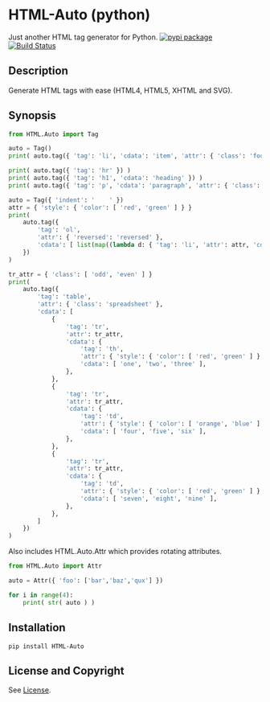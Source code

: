 HTML-Auto (python)
=====================
Just another HTML tag generator for Python.  [![pypi package](https://badge.fury.io/py/HTML-Auto.svg)](https://pypi.python.org/pypi/HTML-Auto) [![Build Status](https://api.travis-ci.org/jeffa/HTML-Auto-python.svg?branch=master)](https://travis-ci.org/jeffa/HTML-Auto-python)

Description
-----------
Generate HTML tags with ease (HTML4, HTML5, XHTML and SVG).

Synopsis
--------
```python
from HTML.Auto import Tag

auto = Tag()
print( auto.tag({ 'tag': 'li', 'cdata': 'item', 'attr': { 'class': 'foo' } }) )

print( auto.tag({ 'tag': 'hr' }) )
print( auto.tag({ 'tag': 'h1', 'cdata': 'heading' }) )
print( auto.tag({ 'tag': 'p', 'cdata': 'paragraph', 'attr': { 'class': 'para' } }) )

auto = Tag({ 'indent': '    ' })
attr = { 'style': { 'color': [ 'red', 'green' ] } }
print(
    auto.tag({
        'tag': 'ol',
        'attr': { 'reversed': 'reversed' },
        'cdata': [ list(map((lambda d: { 'tag': 'li', 'attr': attr, 'cdata': d }), [1,2,3,4,5])) ]
    })
)

tr_attr = { 'class': [ 'odd', 'even' ] }
print(
    auto.tag({
        'tag': 'table',
        'attr': { 'class': 'spreadsheet' },
        'cdata': [
            {
                'tag': 'tr',
                'attr': tr_attr,
                'cdata': {
                    'tag': 'th',
                    'attr': { 'style': { 'color': [ 'red', 'green' ] } },
                    'cdata': [ 'one', 'two', 'three' ],
                },
            },
            {
                'tag': 'tr',
                'attr': tr_attr,
                'cdata': {
                    'tag': 'td',
                    'attr': { 'style': { 'color': [ 'orange', 'blue' ] } },
                    'cdata': [ 'four', 'five', 'six' ],
                },
            },
            {
                'tag': 'tr',
                'attr': tr_attr,
                'cdata': {
                    'tag': 'td',
                    'attr': { 'style': { 'color': [ 'red', 'green' ] } },
                    'cdata': [ 'seven', 'eight', 'nine' ],
                },
            },
        ]
    })
)
```

Also includes HTML.Auto.Attr which provides rotating attributes.
```python
from HTML.Auto import Attr

auto = Attr({ 'foo': ['bar','baz','qux'] })

for i in range(4):
    print( str( auto ) ) 
```

Installation
------------
```
pip install HTML-Auto
```

License and Copyright
---------------------
See [License](License.md).
